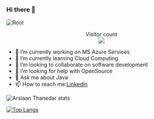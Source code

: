 ### Hi there 👋

<img src="https://media-exp1.licdn.com/dms/image/C5616AQFs-3P6s5h12g/profile-displaybackgroundimage-shrink_350_1400/0/1643285422279?e=2147483647&v=beta&t=LnZjWTcKtR9h2PTWm4-qaY7WsPWVl_B79_BJkE1Pnm8" alt="Root">

<p align="center"> 
  Visitor count<br>
  <img src="https://profile-counter.glitch.me/Arslaan-Thanedar/count.svg" />
</p>


<!-- **Younus-Saberi/Younus-Saberi** is a ✨ _special_ ✨ repository because its `README.md` (this file) appears on your GitHub profile.

Here are some ideas to get you started: -->

- 🔭 I’m currently working on MS Azure Services
- 🌱 I’m currently learning Cloud Computing
- 👯 I’m looking to collaborate on software development
- 🤔 I’m looking for help with OpenSource
- 💬 Ask me about Java
- 📫 How to reach me:[LinkedIn](https://www.linkedin.com/in/arslaan-thanedar-59553921b/)
<!-- - 😄 Pronouns: ... -->
<!-- - ⚡ Fun fact:  -->

![Arslaan Thanedar stats](https://github-readme-stats.vercel.app/api?username=Arslaan-Thanedar&show_icons=true&theme=radical)

[![Top Langs](https://github-readme-stats.vercel.app/api/top-langs/?username=Arslaan-Thanedar&layout=compact)](https://github.com/Younus-Saberi/github-readme-stats)
